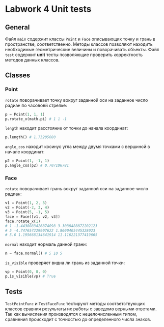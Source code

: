 # Labwork 4 Unit tests
## General
Файл `main` содержит классы `Point` и `Face` описывающих точку и грань в пространстве, соответственно. Методы классов позволяют находить необходимые геометрические величины и поворачивать объекты. Файл `test` содержит **unit** тесты позволяющие проверить корректность методов данных классов.

## Classes
### Point
`rotate`  поворачивает точку вокруг заданной оси на заданное число радиан по часововй стрелке:
```python
p = Point(1, 1, 1)
p.rotate_x(math.pi) # 1 1 -1
```

`length` находит расстояние от точки до начала координат:
```python
p.length() # 1.73205080
```

`angle_cos` находит косинус угла между двумя точками с вершиной в начале координат:
```python
p2 = Point(1, -1, 1)
p.angle_cos(p2) # 0.707106781
```
### Face
`rotate` поворачивает грань вокруг заданной оси на заданное число радиан:
```python
v1 = Point(1, 2, 3)
v2 = Point(-2, 3, 4)
v3 = Point(5, -1, 5)
face = Face([v1, v2, v3])
face.rotate_x(1)
# 1 -1.4438083426874098 3.3038488872202123
# 5 -4.747657229907622 1.8600405445328023
# 5.0 1.195668134641914 11.116221377419665
```

`normal` находит нормаль данной грани:
```python
n = face.normal() # 5 10 5
```

`is_visible` проверяет видна ли грань из заданной точки:
```python
vp = Point(0, 0, 0)
p.is_visible(vp) # True
```

## Tests
`TestPointFunc` и `TestFaceFunc` тестируют методы соответствующих классов сравния результаты их работы с заведомо верными ответами. Так как вычисления производятся с нецелочисленным типом, сравнения происходит с точностью до определенного числа знаков.
